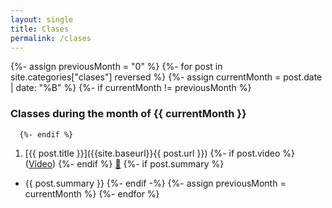 ```yaml
---
layout: single
title: Clases
permalink: /clases
---
```

 
  {%- assign previousMonth = "0" %}
  {%- for post in site.categories["clases"] reversed %}
      {%- assign currentMonth = post.date | date: "%B" %}
      {%- if currentMonth != previousMonth %}


### Classes during the month of {{ currentMonth }}

      {%- endif %}
1. [{{ post.title }}]({{site.baseurl}}{{ post.url }})  {%- if post.video %} ([Vídeo]({{post.video}})) {%- endif %} [📝]({{site.organization.master}}/{{post.path}})
  {%- if post.summary %}
  - {{ post.summary }}
  {%- endif -%}
      {%- assign previousMonth = currentMonth %}
  {%- endfor %}

<!--stackedit_data:
eyJoaXN0b3J5IjpbLTk3MTE2Njg1MF19
-->